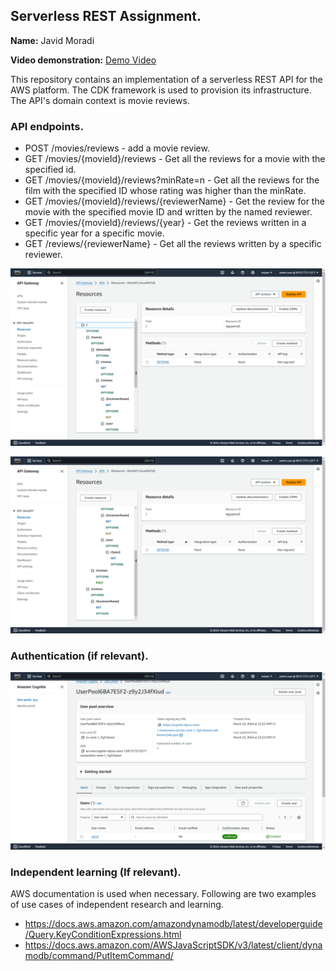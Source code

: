 ## Serverless REST Assignment.

__Name:__ Javid Moradi

__Video demonstration:__ [Demo Video](https://youtu.be/oMX7KWf1Spc)

This repository contains an implementation of a serverless REST API for the AWS platform. The CDK framework is used to provision its infrastructure. The API's domain context is movie reviews.

### API endpoints.
 
+ POST /movies/reviews - add a movie review.
+ GET /movies/{movieId}/reviews - Get all the reviews for a movie with the specified id.
+ GET /movies/{movieId}/reviews?minRate=n - Get all the reviews for the film with the specified ID whose rating was higher than the minRate.
+ GET /movies/{movieId}/reviews/{reviewerName} - Get the review for the movie with the specified movie ID and written by the named reviewer.
+ GET /movies/{movieId}/reviews/{year} - Get the reviews written in a specific year for a specific movie.
+ GET /reviews/{reviewerName} - Get all the reviews written by a specific reviewer.

![](./app/images/img1.png)

![](./app/images/img2.png)

### Authentication (if relevant).

![](./app/images/img3.png)

### Independent learning (If relevant).

AWS documentation is used when necessary. Following are two examples of use cases of independent research and learning.
+ https://docs.aws.amazon.com/amazondynamodb/latest/developerguide/Query.KeyConditionExpressions.html
+ https://docs.aws.amazon.com/AWSJavaScriptSDK/v3/latest/client/dynamodb/command/PutItemCommand/
